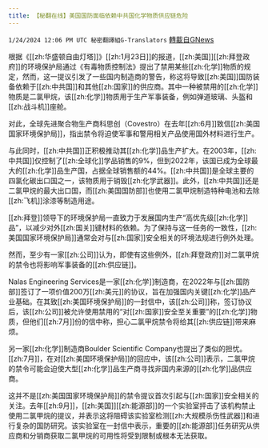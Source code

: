 ```yaml
---
title: 【秘翻在线】美国国防面临依赖中共国化学物质供应链危险
---
```

`1/24/2024 12:06 PM UTC 秘密翻譯組G-Translators` [轉載自GNews](https://gnews.org/articles/2248977)

根据《[[zh:华盛顿自由灯塔]]》[[zh:1月23日]]的报道，[[zh:美国]][[zh:拜登政府]]的环境保护局通过《有毒物质控制法》提出了禁用某些[[zh:化学]]物质的规定，然而，这一提议引发了一些国内制造商的警告，称这将导致[[zh:美国]]国防装备依赖于[[zh:中共国]]和其他[[zh:国家]]的供应商。其中一种被禁用的[[zh:化学]]物质是二氯甲烷，该[[zh:化学]]物质用于生产军事装备，例如弹道玻璃、头盔和[[zh:战斗机]]座舱。

对此，全球先进聚合物生产商科思创（Covestro）在去年[[zh:6月]]致信[[zh:美国国家环境保护局]]，指出禁令将迫使军事和警用相关产品使用国外材料进行生产。

与此同时，[[zh:中共国]]正积极推动其[[zh:化学]]品生产扩大。在2003年，[[zh:中共国]]仅控制了[[zh:全球化]]学品销售的9%，但到2022年，该国已成为全球最大的[[zh:化学]]品生产国，占据全球销售额的44%。[[zh:中共国]]是全球主要的四氯化碳出口国之一，该物质用于销毁[[zh:化学武器]]。此外，[[zh:中共国]]还是二氯甲烷的最大出口国，而[[zh:美国国防部]]也使用二氯甲烷制造特种电池和去除[[zh:飞机]]涂漆等制造用途。

[[zh:拜登]]领导下的环境保护局一直致力于发展国内生产“高优先级[[zh:化学]]品”，以减少对外[[zh:国关]]键材料的依赖。为了保持与这一任务的一致性，[[zh:美国国家环境保护局]]通常会对与[[zh:国家]]安全相关的环境法规进行例外处理。

然而，至少有一家[[zh:公司]]认为，即使有这些例外，[[zh:拜登政府]]对二氯甲烷的禁令也将影响军事装备的[[zh:供应链]]。

Nalas Engineering Services是一家[[zh:化学]]制造商，在2022年与[[zh:国防部]]签订了一项价值200万[[zh:美元]]的协议，旨在加强国内关键[[zh:化学]]品产业基础。在其致[[zh:美国环境保护局]]的一封信中，该[[zh:公司]]称，签订协议后，该[[zh:公司]]被允许使用禁用的“对[[zh:国家]]安全至关重要”的[[zh:化学]]物质，但他们[[zh:7月]]份的信中称，担心二氯甲烷禁令将给其[[zh:供应链]]带来麻烦。

另一家[[zh:化学]]制造商Boulder Scientific Company也提出了类似的担忧。[[zh:7月]]，在对[[zh:美国环境保护局]]的回应中，该[[zh:公司]]表示，二氯甲烷的禁令可能会迫使大型[[zh:化学]]品生产商寻找非国内来源的[[zh:化学]]品供应商。

这并不是[[zh:美国国家环境保护局]]的禁令提议首次引起与[[zh:国家]]安全相关的关注。去年[[zh:9月]]，[[zh:美国]][[zh:能源部]]的一个实验室抨击了该机构禁止使用二氯甲烷的提议，并表示这将阻碍该实验室检测[[zh:大规模杀伤性武器]]和进行复杂的国防研究。该实验室在一封信中表示，重要的[[zh:能源部]]任务研究从供应商和分销商获取二氯甲烷的可用性将受到限制或根本无法获取。
